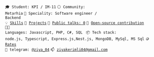 <code>🎓 Student: KPI / IM-11</code>
<code>⚪ Community: Metarhia</code>
<code>👷 Speciality: Software engineer / Backend</code><br>
<code>💡 [Skills](SKILLS.md)</code>
<code>🧻 [Projects](PROJECTS.md)</code>
<code>📢 [Public talks: 0](TALKS.md)</code>
<code>👀 [Open-source contribution](CONTRIBUTION.md)</code><br>
<code>🧑‍💻 Languages: Javascript, PHP, C#, SQL </code>
<code>📦 Tech stack: node.js, Typescript, Express.js,Nest.js, MongoDB, MySql, MS Sql</code>
<code>🪙 [Rates](RATES.md)</code><br>
<code>💬 telegram: [@ziya_04](https://telegram.me/ziya_04)</code>
<code>📫 [ziyakerimli04@gmail.com](mailto:ziyakerimli04@gmail.com)</code>
